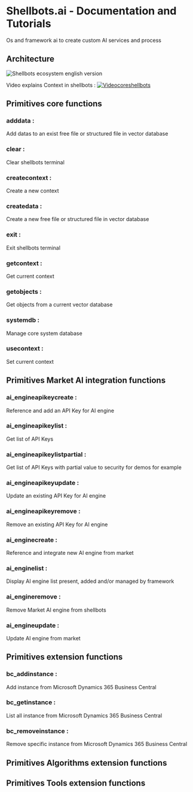 # Shellbots.ai - Documentation and Tutorials
Os and framework ai to create custom AI services and process

## Architecture
![Shellbots ecosystem english version](https://github.com/nuage365/Shellbots.ai/assets/102873102/e8d79929-7c2b-4701-88f8-53d266a1a21f)

Video explains Context in shellbots :
[![Videocoreshellbots](https://github.com/nuage365/Shellbots.ai/assets/102873102/b8061a24-fc51-4a6b-afd8-69e1e1f3903f)]([https://google.ca](https://youtu.be/kFCFo6XmmH4?feature=shared)https://youtu.be/kFCFo6XmmH4?feature=shared)

## Primitives core functions

### adddata :
Add datas to an exist free file or structured file in vector database

### clear :
Clear shellbots terminal 

### createcontext :
Create a new context  

### createdata :
Create a new free file or structured file in vector database

### exit :
Exit shellbots terminal 

### getcontext :
Get current context  

### getobjects :
Get objects from a current vector database

### systemdb :
Manage core system database

### usecontext :
Set current context

## Primitives Market AI integration functions

### ai_engineapikeycreate :
Reference and add an API Key for AI engine

### ai_engineapikeylist :
Get list of API Keys

### ai_engineapikeylistpartial :
Get list of API Keys with partial value to security for demos for example

### ai_engineapikeyupdate :
Update an existing API Key for AI engine

### ai_engineapikeyremove :
Remove an existing API Key for AI engine

### ai_enginecreate :
Reference and integrate new AI engine from market

### ai_enginelist :
Display AI engine list present, added and/or managed by framework

### ai_engineremove :
Remove Market AI engine from shellbots

### ai_engineupdate :
Update AI engine from market

## Primitives extension functions

### bc_addinstance :
Add instance from Microsoft Dynamics 365 Business Central

### bc_getinstance :
List all instance from Microsoft Dynamics 365 Business Central

### bc_removeinstance :
Remove specific instance from Microsoft Dynamics 365 Business Central

## Primitives Algorithms extension functions

## Primitives Tools extension functions
